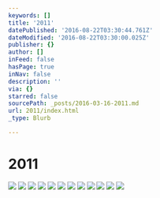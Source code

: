 ```yaml
---
keywords: []
title: '2011'
datePublished: '2016-08-22T03:30:44.761Z'
dateModified: '2016-08-22T03:30:00.025Z'
publisher: {}
author: []
inFeed: false
hasPage: true
inNav: false
description: ''
via: {}
starred: false
sourcePath: _posts/2016-03-16-2011.md
url: 2011/index.html
_type: Blurb

---
```

# 2011
![](https://s3-us-west-2.amazonaws.com/the-grid-img/p/2f1d2c61f6f69ce62e254b8bc5506d4aaf20320e.jpg)
![](https://s3-us-west-2.amazonaws.com/the-grid-img/p/fa7d731a455e9239ef156612203f94e442a39a63.jpg)
![](https://s3-us-west-2.amazonaws.com/the-grid-img/p/ebb18a3af57f01cf8218bb6967f936af908f3ddf.jpg)
![](https://s3-us-west-2.amazonaws.com/the-grid-img/p/83b38c10a498ceadbf32c338c6c580de8e8e2840.jpg)
![](https://s3-us-west-2.amazonaws.com/the-grid-img/p/c77482c88422c263f03b59901541a2fdb7a9d012.jpg)
![](https://s3-us-west-2.amazonaws.com/the-grid-img/p/db039df66be0bee6f43b3a98fc9d50dbd4c7ece5.jpg)
![](https://s3-us-west-2.amazonaws.com/the-grid-img/p/c225cff1bdb2d755ee91a39034bc05bdc46bb605.jpg)
![](https://s3-us-west-2.amazonaws.com/the-grid-img/p/cec5d3bebdeaa3cc188f0b233a41bf1ff64b8fc8.jpg)
![](https://s3-us-west-2.amazonaws.com/the-grid-img/p/88904a5f1b86a5f8e1be7b8660c16dbc7004d259.jpg)
![](https://s3-us-west-2.amazonaws.com/the-grid-img/p/8f0983dc4a3f2cf3247284c5f9cd0b5edc26ee50.jpg)
![](https://s3-us-west-2.amazonaws.com/the-grid-img/p/9dfcfab9eea4cad65632bc7beb5a76a88d793e98.jpg)
![](https://s3-us-west-2.amazonaws.com/the-grid-img/p/41737fe3d5a07aa4012c431035aed4ef8db690cc.jpg)